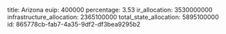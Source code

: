title: Arizona
euip: 400000
percentage: 3.53
ir_allocation: 3530000000
infrastructure_allocation: 2365100000
total_state_allocation: 5895100000
id: 865778cb-fab7-4a35-9df2-df3bea9295b2
